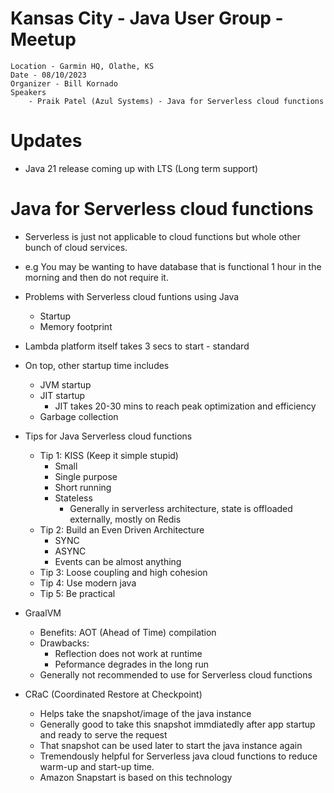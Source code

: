 # Kansas City - Java User Group - Meetup
    Location - Garmin HQ, Olathe, KS
    Date - 08/10/2023
    Organizer - Bill Kornado
    Speakers
        - Praik Patel (Azul Systems) - Java for Serverless cloud functions

# Updates
- Java 21 release coming up with LTS (Long term support)

# Java for Serverless cloud functions
- Serverless is just not applicable to cloud functions but whole other bunch of cloud services.
- e.g You may be wanting to have database that is functional 1 hour in the morning and then do not require it.
- Problems with Serverless cloud funtions using Java
    - Startup 
    - Memory footprint
- Lambda platform itself takes 3 secs to start - standard
- On top, other startup time includes
    - JVM startup
    - JIT startup
        - JIT takes 20-30 mins to reach peak optimization and efficiency
    - Garbage collection
- Tips for Java Serverless cloud functions
    - Tip 1: KISS (Keep it simple stupid)
        - Small
        - Single purpose
        - Short running
        - Stateless
            - Generally in serverless architecture, state is offloaded externally, mostly on Redis
    - Tip 2: Build an Even Driven Architecture
        - SYNC
        - ASYNC
        - Events can be almost anything
    - Tip 3: Loose coupling and high cohesion
    - Tip 4: Use modern java
    - Tip 5: Be practical

- GraalVM
    - Benefits: AOT (Ahead of Time) compilation
    - Drawbacks: 
        - Reflection does not work at runtime
        - Peformance degrades in the long run
    - Generally not recommended to use for Serverless cloud functions
    
- CRaC (Coordinated Restore at Checkpoint)
    - Helps take the snapshot/image of the java instance
    - Generally good to take this snapshot immdiatedly after app startup and ready to serve the request
    - That snapshot can be used later to start the java instance again
    - Tremendously helpful for Serverless java cloud functions to reduce warm-up and start-up time.
    - Amazon Snapstart is based on this technology 


